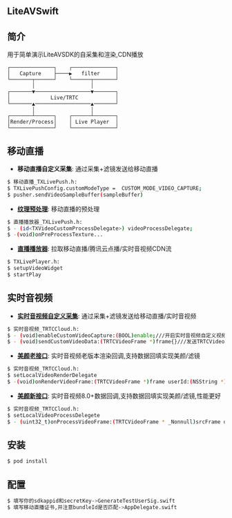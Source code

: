 ## LiteAVSwift

## 简介
用于简单演示LiteAVSDK的自采集和渲染,CDN播放
```none
┌──────────────┐    ┌──────────────┐
│   Capture    ├────▶   filter     │
└───────┬──────┘    └──────┬───────┘
        │                  │        
┌───────▼──────────────────▼───────┐
│             Live/TRTC            │
└───────▲──────────────────▲───────┘
        │                  │        
┌───────┴──────┐    ┌──────┴───────┐
│Render/Process│    │ Live Player  │
└──────────────┘    └──────────────┘
```

## 移动直播
* **移动直播自定义采集**: 通过采集+滤镜发送给移动直播
```bash
$ 移动直播_TXLivePush.h:
$ TXLivePushConfig.customModeType =  CUSTOM_MODE_VIDEO_CAPTURE;
$ pusher.sendVideoSampleBuffer(sampleBuffer)
```
* **[纹理预处理](http://doc.qcloudtrtc.com/group__TXVideoEditerListener__ios.html#a291f788c080dc4fb941ff5a955e249de)**: 移动直播的预处理
```bash
$ 直播播放器_TXLivePush.h:
$ - (id<TXVideoCustomProcessDelegate>) videoProcessDelegate;
$ -(void)onPreProcessTexture...
```
* **[直播播放器](http://doc.qcloudtrtc.com/group__TXLivePlayer__ios.html)**: 拉取移动直播/腾讯云点播/实时音视频CDN流
```bash
$ TXLivePlayer.h:
$ setupVideoWidget 
$ startPlay
```
## 实时音视频
* **[实时音视频自定义采集](http://doc.qcloudtrtc.com/group__TRTCCloud__ios.html#a76e8101153afc009f374bc2b242c6831)**: 通过采集+滤镜发送给移动直播/实时音视频
```bash
$ 实时音视频_TRTCCloud.h:
$ - (void)enableCustomVideoCapture:(BOOL)enable;///开启实时音视频自定义视频采集
$ - (void)sendCustomVideoData:(TRTCVideoFrame *)frame{}///发送TRTCVideoFrame
```

* **[美颜老接口](http://doc.qcloudtrtc.com/group__TRTCCloud__ios.html#aba3d309645d27304b6d4ea31b21a4cda)**: 实时音视频老版本渲染回调,支持数据回填实现美颜/滤镜 
```bash
$ 实时音视频_TRTCCloud.h:
$ setLocalVideoRenderDelegate 
$ -(void)onRenderVideoFrame:(TRTCVideoFrame *)frame userId:(NSString *)userId streamType:(TRTCVideoStreamType)streamType{}
```
* **[美颜新接口](http://doc.qcloudtrtc.com/group__TRTCCloud__ios.html#a2f73c33b1010a63bd3a06e639b3cf348)**: 实时音视频8.0+数据回调,支持数据回填实现美颜/滤镜,性能更好
```bash
$ 实时音视频_TRTCCloud.h:
$ setLocalVideoProcessDelegete 
$ - (uint32_t)onProcessVideoFrame:(TRTCVideoFrame * _Nonnull)srcFrame dstFrame:(TRTCVideoFrame * _Nonnull)dstFrame{}
```

## 安装
```bash
$ pod install
```

## 配置
```bash
$ 填写你的sdkappid和secretKey->GenerateTestUserSig.swift
$ 填写移动直播证书,并注意bundleId是否匹配->AppDelegate.swift
```
